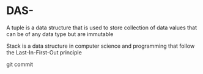 # DAS-
A tuple is a data structure that is used to store collection of data values  that can be of any data type but are immutable

Stack is a data structure in computer science  and programming that follow the Last-In-First-Out principle

git commit 